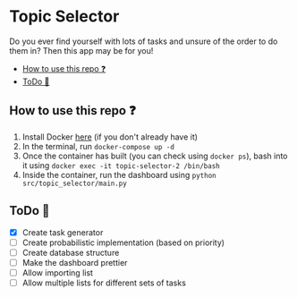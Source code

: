 # Topic Selector <!-- omit in toc -->


Do you ever find yourself with lots of tasks and unsure of the order to do them in? Then this app may be for you!

- [How to use this repo ❓](#how-to-use-this-repo-)
- [ToDo 📝](#todo-)

## How to use this repo ❓

1. Install Docker [here](https://docs.docker.com/get-docker/) (if you don't already have it) 
2. In the terminal, run `docker-compose up -d`
3. Once the container has built (you can check using `docker ps`), bash into it using `docker exec -it topic-selector-2 /bin/bash`
4. Inside the container, run the dashboard using `python src/topic_selector/main.py`
## ToDo 📝

- [x] Create task generator
- [ ] Create probabilistic implementation (based on priority)
- [ ] Create database structure
- [ ] Make the dashboard prettier
- [ ] Allow importing list
- [ ] Allow multiple lists for different sets of tasks